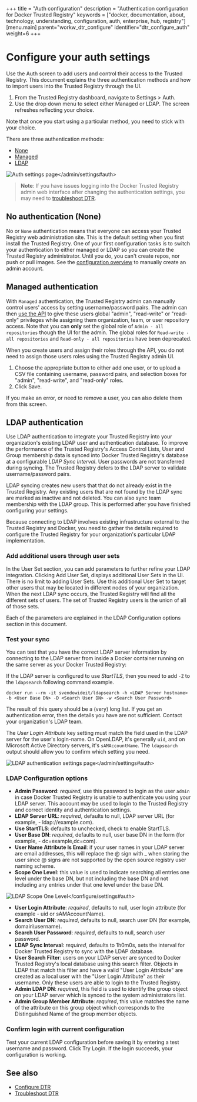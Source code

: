 +++
title = "Auth configuration"
description = "Authentication configuration for Docker Trusted Registry"
keywords = ["docker, documentation, about, technology, understanding, configuration, auth,  enterprise, hub, registry"]
[menu.main]
parent="workw_dtr_configure"
identifier="dtr_configure_auth"
weight=6
+++

# Configure your auth settings

Use the Auth screen to add users and control their access to the Trusted
Registry. This document explains the three authentication methods and how to
import users into the Trusted Registry through the UI.

1. From the Trusted Registry dashboard, navigate to Settings > Auth.
2. Use the drop down menu to select either Managed or LDAP. The screen refreshes
reflecting your choice.

Note that once you start using a particular method, you need to stick with your choice.

There are three authentication methods:

* [None](#no-authentication-none)
* [Managed](#managed-authentication)
* [LDAP](#ldap-authentication)

![Auth settings page</admin/settings#auth>](../images/admin-settings-auth.png)

> **Note**: If you have issues logging into the Docker Trusted Registry admin web interface after changing the authentication settings, you may need to [troubleshoot DTR](../monitor-troubleshoot/troubleshoot.md).

## No authentication (None)

No or `None` authentication means that everyone can access your Trusted Registry
web administration site. This is the default setting when you first install the
Trusted Registry. One of your first configuration tasks is to switch your
authentication to either managed or LDAP so you can create the Trusted Registry
administrator. Until you do, you can't create repos, nor push or pull images.
See the [configuration overview](configuration.md) to manually create an admin account.

## Managed authentication

With `Managed` authentication, the Trusted Registry admin can manually control users' access by setting username/password pairs. The admin can then [use the API](http://docs.docker.com/apidocs/v1.3.3/) to give these users global "admin", "read-write" or "read-only" privileges while assigning them organization, team, or user repository access. Note that you can **only** set the global role of `Admin - all repositories` though the UI for the admin. The global roles for `Read-write - all repositories` and `Read-only - all repositories` have been deprecated.

When you create users and assign their roles through the API, you do not need
to assign those users roles using the Trusted Registry admin UI.

1. Choose the appropriate button to either add one user, or to upload a CSV file containing username, password pairs, and selection boxes for "admin",
"read-write", and "read-only" roles.
2. Click Save.

If you make an error, or need to remove a user, you can also delete them from this screen.

## LDAP authentication

Use LDAP authentication to integrate your Trusted Registry into your
organization's existing LDAP user and authentication database. To improve the performance of the Trusted Registry's Access Control Lists,
User and Group membership data is synced into Docker Trusted Registry's database
at a configurable *LDAP Sync Interval*. User passwords are not transferred
during syncing. The Trusted Registry defers to the LDAP server to validate
username/password pairs.

LDAP syncing creates new users that that do not already exist in the Trusted Registry. Any existing users that are not found by the LDAP sync are marked as inactive and not deleted. You can also sync team membership with the LDAP group. This is performed after you have finished configuring your settings.

Because connecting to LDAP involves existing infrastructure external to the
Trusted Registry and Docker, you need to gather the details required to
configure the Trusted Registry for your organization's particular LDAP
implementation.

### Add additional users through user sets

In the User Set section, you can add parameters to further refine your LDAP
integration. Clicking Add User Set, displays additional User Sets in the UI.
There is no limit to adding User Sets. Use this additional User Set to target
other users that may be located in different nodes of your organization. When
the next LDAP sync occurs, the Trusted Registry will find all the different sets
of users. The set of Trusted Registry users is the union of all of those sets.

Each of the parameters are explained in the LDAP Configuration options section
in this document.

### Test your sync

You can test that you have the correct LDAP server information by connecting to
the LDAP server from inside a Docker container running on the same server as
your Docker Trusted Registry:

If the LDAP server is configured to use *StartTLS*, then you need to
add `-Z` to the `ldapsearch` following command example.

```
docker run --rm -it svendowideit/ldapsearch -h <LDAP Server hostname> -b <User Base DN> -D <Search User DN> -w <Search User Password>
```

The result of this query should be a (very) long list. If you get an
authentication error, then the details you have are not sufficient. Contact
your organization's LDAP team.

The *User Login Attribute* key setting must match the field used in the LDAP
server for the user's login-name. On OpenLDAP, it's generally `uid`, and on
Microsoft Active Directory servers, it's `sAMAccountName`. The `ldapsearch`
output should allow you to confirm which setting you need.

![LDAP authentication settings page</admin/settings#auth>](../images/admin-settings-authentication-ldap.png)

### LDAP Configuration options

* **Admin Password**: *required*, use this password to login as the user `admin` in case Docker Trusted Registry is unable to authenticate you using your LDAP server. This account may be used to login to the Trusted Registry and correct identity and authentication settings.
* **LDAP Server URL**: *required*, defaults to null, LDAP server URL (for example, - ldap://example.com).
* **Use StartTLS**: defaults to unchecked, check to enable StartTLS.
* **User Base DN**: *required*, defaults to null, user base DN in the form (for example, - dc=example,dc=com).
* **User Name Attribute Is Email**: if your user names in your LDAP server are email addresses, this will replace the @ sign with _ when storing the user since @ signs are not supported by the open source registry user naming scheme.
* **Scope One Level**: this value is used to indicate searching all entries one level under the base DN, but not including the base DN and not including any entries under that one level under the base DN.

![LDAP Scope One Level</configure/settings#auth>](../images/ldap-scope-down.png)

* **User Login Attribute**: *required*, defaults to null, user login attribute (for example - uid or sAMAccountName).
* **Search User DN**: *required*, defaults to null, search user DN (for example,   domain\username).
* **Search User Password**: *required*, defaults to null, search user password.
* **LDAP Sync Interval**: *required*, defaults to 1h0m0s, sets the interval for Docker Trusted Registry to sync with the LDAP database.
* **User Search Filter**: users on your LDAP server are synced to Docker Trusted Registry's local database using this search filter. Objects in LDAP that match
this filter and have a valid "User Login Attribute" are created as a local user
with the "User Login Attribute" as their username. Only these users are able to
login to the Trusted Registry.
* **Admin LDAP DN**: *required*, this field is used to identify the group object on your LDAP server which is synced to the system administrators list.
* **Admin Group Member Attribute**: *required*, this value matches the name of the attribute on this group object which corresponds to the Distinguished Name
of the group member objects.

### Confirm login with current configuration

Test your current LDAP configuration before saving it by entering a test
username and password.   Click Try Login. If the login succeeds, your
configuration is working.

## See also

* [Configure DTR](config-general.md)
* [Troubleshoot DTR](../monitor-troubleshoot/troubleshoot.md)
